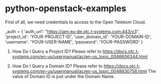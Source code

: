 # python-openstack-examples

First of all, we need credentials to access to the Open Telekom Cloud.

_auth = {
    'auth_url': "https://iam.eu-de.otc.t-systems.com:443/v3",
    'project_id': 'YOUR-PROJECT-ID',
    'user_domain_id': 'YOUR-DOMAIN-ID',
    'username': 'YOUR-USER-NAME',
    'password': 'YOUR-PASSWORD'
}

1. How Do I Query a Project ID?
Please refer to https://docs.otc.t-systems.com/en-us/usermanual/ac/en-us_topic_0046606344.html

2. How Do I Query a Domain ID?
Please refer to https://docs.otc.t-systems.com/en-us/usermanual/ac/en-us_topic_0048830758.html
The value of Domain ID is just under the Domain Name.
